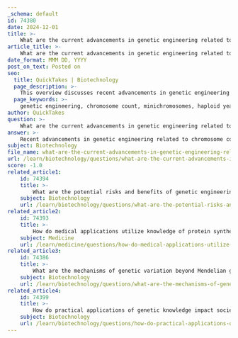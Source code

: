 ```yaml
---
_schema: default
id: 74380
date: 2024-12-01
title: >-
    What are the current advancements in genetic engineering related to chromosome count?
article_title: >-
    What are the current advancements in genetic engineering related to chromosome count?
date_format: MMM DD, YYYY
post_on_text: Posted on
seo:
  title: QuickTakes | Biotechnology
  page_description: >-
    This overview discusses recent advancements in genetic engineering related to chromosome count, highlighting developments in minichromosomes, haploid yeast strains, human artificial chromosomes, karyotype engineering, synthetic chromosomes, and genome design.
  page_keywords: >-
    genetic engineering, chromosome count, minichromosomes, haploid yeast strains, human artificial chromosomes, karyotype engineering, synthetic chromosomes, genome design, advanced transformation techniques, agrigenomics, biotechnological advances, gene therapy, species isolation, synthetic biology
author: QuickTakes
question: >-
    What are the current advancements in genetic engineering related to chromosome count?
answer: >-
    Recent advancements in genetic engineering related to chromosome count have shown significant progress in various areas, particularly in the manipulation of chromosomes for agricultural and therapeutic applications. Here are some key developments:\n\n1. **Minichromosomes in Plants**: Researchers have made strides in creating engineered minichromosomes that can carry multiple genes conferring beneficial traits, such as pest resistance. This is achieved through advanced transformation techniques and centromere engineering, which allows for the development of plant minichromosomes via centromere-mediated methods.\n\n2. **Haploid Yeast Strains**: In the field of yeast genetics, scientists have successfully generated haploid strains with an increased number of chromosomes by splitting natural chromosomes into smaller segments. This approach not only aids in understanding chromosome structure but also has implications for genetic studies and applications.\n\n3. **Human Artificial Chromosomes (HACs)**: There have been significant advancements in the development of HACs, which are designed to function within human cells. These artificial chromosomes can carry large numbers of engineered genes and have potential applications in gene therapy, particularly for treating cancers. Recent innovations include the creation of larger DNA constructs that improve the stability and functionality of HACs.\n\n4. **Karyotype Engineering**: Researchers are exploring karyotype engineering, which involves manipulating the number and structure of chromosomes to achieve reproductive isolation in organisms like yeast. This technique can provide insights into evolutionary biology and the genetic basis of speciation.\n\n5. **Synthetic Chromosomes**: The CReATiNG project focuses on cloning and reassembling natural DNA segments from yeast to create synthetic chromosomes. This technology allows scientists to replace native chromosomes with engineered versions, potentially leading to new applications in biotechnology and medicine.\n\n6. **Genome Design and Synthesis**: Advances in genome design principles have enabled the creation of artificial genomes with desired functions. This top-down approach to synthetic biology allows for a deeper understanding of biological systems and the potential to engineer organisms with specific traits.\n\nThese advancements highlight the ongoing research and innovation in chromosome engineering, which holds promise for enhancing agricultural productivity, developing new medical therapies, and expanding our understanding of genetic systems.
subject: Biotechnology
file_name: what-are-the-current-advancements-in-genetic-engineering-related-to-chromosome-count.md
url: /learn/biotechnology/questions/what-are-the-current-advancements-in-genetic-engineering-related-to-chromosome-count
score: -1.0
related_article1:
    id: 74394
    title: >-
        What are the potential risks and benefits of genetic engineering in medicine?
    subject: Biotechnology
    url: /learn/biotechnology/questions/what-are-the-potential-risks-and-benefits-of-genetic-engineering-in-medicine
related_article2:
    id: 74393
    title: >-
        How do medical applications utilize knowledge of protein synthesis?
    subject: Medicine
    url: /learn/medicine/questions/how-do-medical-applications-utilize-knowledge-of-protein-synthesis
related_article3:
    id: 74386
    title: >-
        What are the mechanisms of genetic variation beyond Mendelian genetics?
    subject: Biotechnology
    url: /learn/biotechnology/questions/what-are-the-mechanisms-of-genetic-variation-beyond-mendelian-genetics
related_article4:
    id: 74399
    title: >-
        How do practical applications of genetic knowledge impact society?
    subject: Biotechnology
    url: /learn/biotechnology/questions/how-do-practical-applications-of-genetic-knowledge-impact-society
---
```


&nbsp;